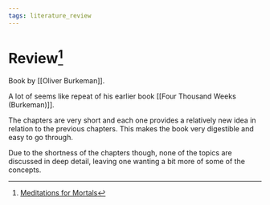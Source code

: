 ```yaml
---
tags: literature_review
---
```


# Review[^1]

Book by [[Oliver Burkeman]].

A lot of seems like repeat of his earlier book [[Four Thousand Weeks (Burkeman)]].

The chapters are very short and each one provides a relatively new idea in relation to the previous chapters. This makes the book very digestible and easy to go through.

Due to the shortness of the chapters though, none of the topics are discussed in deep detail, leaving one wanting a bit more of some of the concepts.

[^1]: [Meditations for Mortals](zotero://open-pdf/library/items/ZF42TD5D?page=1)